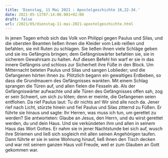 ```yaml
---
title: 'Dienstag, 11 Mai 2021 : Apostelgeschichte 16,22-34.'
date: 2021-05-11T07:14:00.001+02:00
draft: false
url: /2021/05/dienstag-11-mai-2021-apostelgeschichte.html
---
```


In jenen Tagen erhob sich das Volk von Philippi gegen Paulus und Silas, und die obersten Beamten ließen ihnen die Kleider vom Leib reißen und befahlen, sie mit Ruten zu schlagen. Sie ließen ihnen viele Schläge geben und sie ins Gefängnis bringen; dem Gefängniswärter befahlen sie, sie in sicherem Gewahrsam zu halten. Auf diesen Befehl hin warf er sie in das innere Gefängnis und schloss zur Sicherheit ihre Füße in den Block. Um Mitternacht beteten Paulus und Silas und sangen Loblieder; und die Gefangenen hörten ihnen zu. Plötzlich begann ein gewaltiges Erdbeben, so dass die Grundmauern des Gefängnisses wankten. Mit einem Schlag sprangen die Türen auf, und allen fielen die Fesseln ab. Als der Gefängniswärter aufwachte und alle Türen des Gefängnisses offen sah, zog er sein Schwert, um sich zu töten; denn er meinte, die Gefangenen seien entflohen. Da rief Paulus laut: Tu dir nichts an! Wir sind alle noch da. Jener rief nach Licht, stürzte hinein und fiel Paulus und Silas zitternd zu Füßen. Er führte sie hinaus und sagte: Ihr Herren, was muss ich tun, um gerettet zu werden? Sie antworteten: Glaube an Jesus, den Herrn, und du wirst gerettet werden, du und dein Haus. Und sie verkündeten ihm und allen in seinem Haus das Wort Gottes. Er nahm sie in jener Nachtstunde bei sich auf, wusch ihre Striemen und ließ sich sogleich mit allen seinen Angehörigen taufen. Dann führte er sie in seine Wohnung hinauf, ließ ihnen den Tisch decken und war mit seinem ganzen Haus voll Freude, weil er zum Glauben an Gott gekommen war.